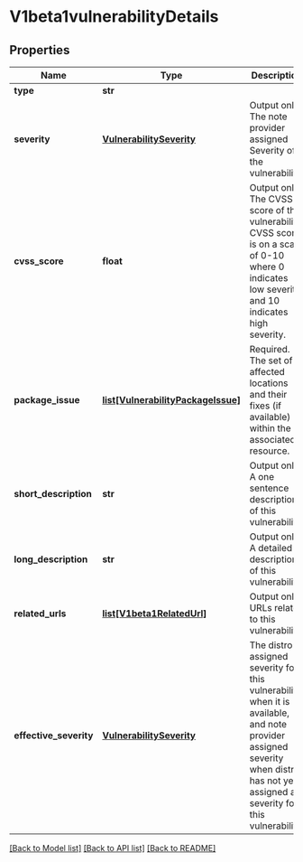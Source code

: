 # V1beta1vulnerabilityDetails

## Properties
Name | Type | Description | Notes
------------ | ------------- | ------------- | -------------
**type** | **str** |  | [optional] 
**severity** | [**VulnerabilitySeverity**](VulnerabilitySeverity.md) | Output only. The note provider assigned Severity of the vulnerability. | [optional] 
**cvss_score** | **float** | Output only. The CVSS score of this vulnerability. CVSS score is on a scale of 0-10 where 0 indicates low severity and 10 indicates high severity. | [optional] 
**package_issue** | [**list[VulnerabilityPackageIssue]**](VulnerabilityPackageIssue.md) | Required. The set of affected locations and their fixes (if available) within the associated resource. | [optional] 
**short_description** | **str** | Output only. A one sentence description of this vulnerability. | [optional] 
**long_description** | **str** | Output only. A detailed description of this vulnerability. | [optional] 
**related_urls** | [**list[V1beta1RelatedUrl]**](V1beta1RelatedUrl.md) | Output only. URLs related to this vulnerability. | [optional] 
**effective_severity** | [**VulnerabilitySeverity**](VulnerabilitySeverity.md) | The distro assigned severity for this vulnerability when it is available, and note provider assigned severity when distro has not yet assigned a severity for this vulnerability. | [optional] 

[[Back to Model list]](../README.md#documentation-for-models) [[Back to API list]](../README.md#documentation-for-api-endpoints) [[Back to README]](../README.md)


